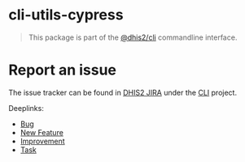 # cli-utils-cypress

> This package is part of the [@dhis2/cli](https://github.com/dhis2/cli)
> commandline interface.

# Report an issue

The issue tracker can be found in [DHIS2 JIRA](https://jira.dhis2.org)
under the [CLI](https://jira.dhis2.org/projects/CLI) project.

Deeplinks:

-   [Bug](https://jira.dhis2.org/secure/CreateIssueDetails!init.jspa?pid=10703&issuetype=10006&components=11016)
-   [New Feature](https://jira.dhis2.org/secure/CreateIssueDetails!init.jspa?pid=10703&issuetype=10005&components=11016)
-   [Improvement](https://jira.dhis2.org/secure/CreateIssueDetails!init.jspa?pid=10703&issuetype=10002&components=11016)
-   [Task](https://jira.dhis2.org/secure/CreateIssueDetails!init.jspa?pid=10703&issuetype=10003&components=11016)
